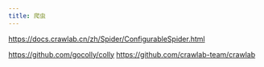 ```yaml
---
title: 爬虫
---
```


https://docs.crawlab.cn/zh/Spider/ConfigurableSpider.html


https://github.com/gocolly/colly 
https://github.com/crawlab-team/crawlab